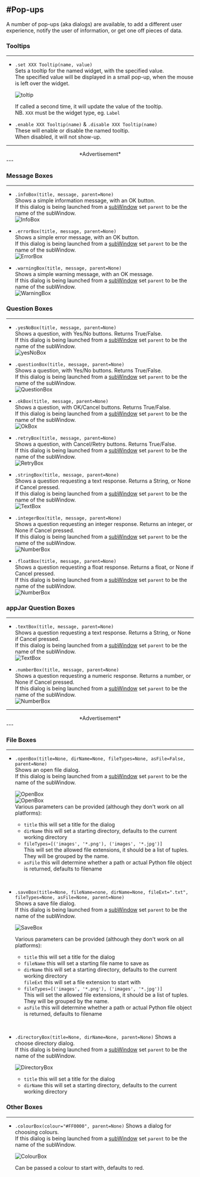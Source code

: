 #Pop-ups
---
A number of pop-ups (aka dialogs) are available, to add a different user experience, notify the user of information, or get one off pieces of data.

### Tooltips
---
* `.set XXX Tooltip(name, value)`  
    Sets a tooltip for the named widget, with the specified value.  
    The specified value will be displayed in a small pop-up, when the mouse is left over the widget.

    ![toltip](img/tooltip.png)

    If called a second time, it will update the value of the tooltip.  
    NB. `XXX` must be the widget type, eg. `Label`  

* `.enable XXX Tooltip(name)` & `.disable XXX Tooltip(name)`  
    These will enable or disable the named tooltip.  
    When disabled, it will not show-up.  

---
<div style='text-align: center;'>
*Advertisement*  
<script async src="//pagead2.googlesyndication.com/pagead/js/adsbygoogle.js"></script>
<ins class="adsbygoogle"
    style="display:block"
    data-ad-format="fluid"
    data-ad-layout-key="-gw-13-4l+6+pt"
    data-ad-client="ca-pub-6185596049817878"
    data-ad-slot="5627392164"></ins>
<script>(adsbygoogle = window.adsbygoogle || []).push({});</script>
</div>
---

### Message Boxes
---
* `.infoBox(title, message, parent=None)`  
    Shows a simple information message, with an OK button.  
    If this dialog is being launched from a [subWindow](/pythonWidgetGrouping/#sub-window) set `parent` to be the name of the subWindow.  
    ![InfoBox](img/dialogs/info.gif)

* `.errorBox(title, message, parent=None)`  
    Shows a simple error message, with an OK button.  
    If this dialog is being launched from a [subWindow](/pythonWidgetGrouping/#sub-window) set `parent` to be the name of the subWindow.  
    ![ErrorBox](img/dialogs/error.gif)

* `.warningBox(title, message, parent=None)`  
    Shows a simple warning message, with an OK message.  
    If this dialog is being launched from a [subWindow](/pythonWidgetGrouping/#sub-window) set `parent` to be the name of the subWindow.  
    ![WarningBox](img/dialogs/warning.gif)

### Question Boxes
---
* `.yesNoBox(title, message, parent=None)`  
    Shows a question, with Yes/No buttons. Returns True/False.  
    If this dialog is being launched from a [subWindow](/pythonWidgetGrouping/#sub-window) set `parent` to be the name of the subWindow.  
    ![yesNoBox](img/dialogs/yesno.gif)

* `.questionBox(title, message, parent=None)`  
    Shows a question, with Yes/No buttons. Returns True/False.  
    If this dialog is being launched from a [subWindow](/pythonWidgetGrouping/#sub-window) set `parent` to be the name of the subWindow.  
    ![QuestionBox](img/dialogs/question.gif)

* `.okBox(title, message, parent=None)`  
    Shows a question, with OK/Cancel buttons. Returns True/False.  
    If this dialog is being launched from a [subWindow](/pythonWidgetGrouping/#sub-window) set `parent` to be the name of the subWindow.  
    ![OkBox](img/dialogs/ok.gif)

* `.retryBox(title, message, parent=None)`  
    Shows a question, with Cancel/Retry buttons. Returns True/False.  
    If this dialog is being launched from a [subWindow](/pythonWidgetGrouping/#sub-window) set `parent` to be the name of the subWindow.  
    ![RetryBox](img/dialogs/retry.gif)

* `.stringBox(title, message, parent=None)`  
    Shows a question requesting a text response. Returns a String, or None if Cancel pressed.  
    If this dialog is being launched from a [subWindow](/pythonWidgetGrouping/#sub-window) set `parent` to be the name of the subWindow.  
    ![TextBox](img/dialogs/text.gif)

* `.integerBox(title, message, parent=None)`  
    Shows a question requesting an integer response. Returns an integer, or None if Cancel pressed.  
    If this dialog is being launched from a [subWindow](/pythonWidgetGrouping/#sub-window) set `parent` to be the name of the subWindow.  
    ![NumberBox](img/dialogs/num.gif)

* `.floatBox(title, message, parent=None)`  
    Shows a question requesting a float response. Returns a float, or None if Cancel pressed.  
    If this dialog is being launched from a [subWindow](/pythonWidgetGrouping/#sub-window) set `parent` to be the name of the subWindow.  
    ![NumberBox](img/dialogs/num.gif)

### appJar Question Boxes
---

* `.textBox(title, message, parent=None)`  
    Shows a question requesting a text response. Returns a String, or None if Cancel pressed.  
    If this dialog is being launched from a [subWindow](/pythonWidgetGrouping/#sub-window) set `parent` to be the name of the subWindow.  
    ![TextBox](img/dialogs/text.gif)

* `.numberBox(title, message, parent=None)`  
    Shows a question requesting a numeric response. Returns a number, or None if Cancel pressed.  
    If this dialog is being launched from a [subWindow](/pythonWidgetGrouping/#sub-window) set `parent` to be the name of the subWindow.  
    ![NumberBox](img/dialogs/num.gif)

---
<div style='text-align: center;'>
*Advertisement*  
<script async src="//pagead2.googlesyndication.com/pagead/js/adsbygoogle.js"></script>
<ins class="adsbygoogle"
    style="display:block"
    data-ad-format="fluid"
    data-ad-layout-key="-gw-13-4l+6+pt"
    data-ad-client="ca-pub-6185596049817878"
    data-ad-slot="5627392164"></ins>
<script>(adsbygoogle = window.adsbygoogle || []).push({});</script>
</div>
---

### File Boxes
---
* `.openBox(title=None, dirName=None, fileTypes=None, asFile=False, parent=None)`  
    Shows an open file dialog.  
    If this dialog is being launched from a [subWindow](/pythonWidgetGrouping/#sub-window) set `parent` to be the name of the subWindow.  

    ![OpenBox](img/dialogs/openBox_1.png)  
    ![OpenBox](img/dialogs/openBox_2.png)  
    Various parameters can be provided (although they don't work on all platforms):  

    * ```title``` this will set a title for the dialog  
    * `dirName` this will set a starting directory, defaults to the current working directory  
    * `fileTypes=[('images', '*.png'), ('images', '*.jpg')]`  
    This will set the allowed file extensions, it should be a list of tuples. They will be grouped by the name.  
    * `asFile` this will determine whether a path or actual Python file object is returned, defaults to filename   

<br>

* `.saveBox(title=None, fileName=none, dirName=None, fileExt=".txt", fileTypes=None, asFile=None, parent=None)`  
    Shows a save file dialog.  
    If this dialog is being launched from a [subWindow](/pythonWidgetGrouping/#sub-window) set `parent` to be the name of the subWindow.  

    ![SaveBox](img/dialogs/save.png)  

    Various parameters can be provided (although they don't work on all platforms):  

    * ```title``` this will set a title for the dialog  
    * `fileName` this will set a starting file name to save as  
    * `dirName` this will set a starting directory, defaults to the current working directory  
    `fileExt` this will set a file extension to start with  
    * `fileTypes=[('images', '*.png'), ('images', '*.jpg')]`  
    This will set the allowed file extensions, it should be a list of tuples. They will be grouped by the name.  
    * `asFile` this will determine whether a path or actual Python file object is returned, defaults to filename   

<br>

* `.directoryBox(title=None, dirName=None, parent=None)`
    Shows a choose directory dialog.  
    If this dialog is being launched from a [subWindow](/pythonWidgetGrouping/#sub-window) set `parent` to be the name of the subWindow.  

    ![DirectoryBox](img/dialogs/directory.png)  

    * ```title``` this will set a title for the dialog  
    * `dirName` this will set a starting directory, defaults to the current working directory  

### Other Boxes
---
* `.colourBox(colour="#FF0000", parent=None)`
    Shows a dialog for choosing colours.  
    If this dialog is being launched from a [subWindow](/pythonWidgetGrouping/#sub-window) set `parent` to be the name of the subWindow.  

    ![ColourBox](img/dialogs/colour.png)  

    Can be passed a colour to start with, defaults to red.  
